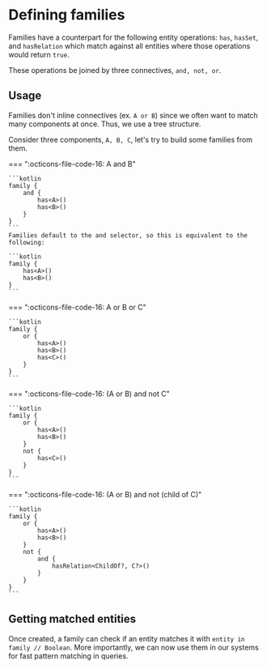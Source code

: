 # Defining families

Families have a counterpart for the following entity operations: `has`, `hasSet`, and `hasRelation` which match against all entities where those operations would return `true`.

These operations be joined by three connectives, `and, not, or`.

## Usage


Families don't inline connectives (ex. `A or B`) since we often want to match many components at once. Thus, we use a tree structure.

Consider three components, `A, B, C`, let's try to build some families from them.

=== ":octicons-file-code-16: A and B"

    ```kotlin
    family {
        and {
            has<A>()
            has<B>()
        }
    }
    ```
    Families default to the and selector, so this is equivalent to the following:
    
    ```kotlin
    family {
        has<A>()
        has<B>()
    }
    ```

=== ":octicons-file-code-16: A or B or C"

    ```kotlin
    family {
        or {
            has<A>()
            has<B>()
            has<C>()
        }
    }
    ```

=== ":octicons-file-code-16: (A or B) and not C"

    ```kotlin
    family {
        or {
            has<A>()
            has<B>()
        }
        not {
            has<C>()
        }
    }
    ```

=== ":octicons-file-code-16: (A or B) and not (child of C)"

    ```kotlin
    family {
        or {
            has<A>()
            has<B>()
        }
        not {
            and {
                hasRelation<ChildOf?, C?>()
            }
        }
    }
    ```

## Getting matched entities

Once created, a family can check if an entity matches it with `entity in family // Boolean`. More importantly, we can now use them in our systems for fast pattern matching in queries.
